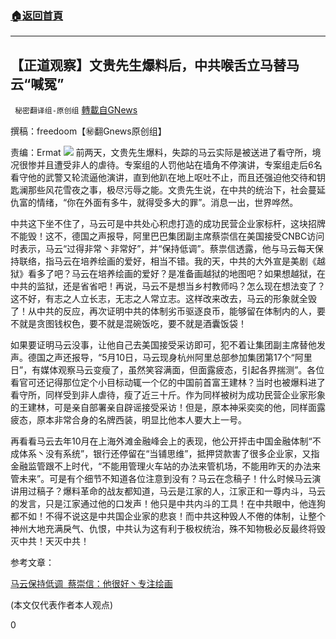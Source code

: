 ###  [:house:返回首頁](https://github.com/ourhimalayas/txt)
---

## 【正道观察】文贵先生爆料后，中共喉舌立马替马云“喊冤”
` 秘密翻译组-原创组` [轉載自GNews](https://gnews.org/zh-hans/1329663/)

撰稿：freedoom【㊙️翻Gnews原创组】

责编：Ermat
![]()![](https://gnews-media-offload.s3.amazonaws.com/wp-content/uploads/2021/06/17112921/unnamed-3.png)
前两天，文贵先生爆料，失踪的马云实际是被送进了看守所，境况很惨并且遭受非人的虐待。专案组的人罚他站在墙角不停演讲，专案组走后6名看守他的武警又轮流逼他演讲，直到他趴在地上呕吐不止，而且还强迫他交待和钥匙澜那些风花雪夜之事，极尽污辱之能。文贵先生说，在中共的统治下，社会蔓延仇富的情绪，“你在外面有多牛，就得受多大的罪”。消息一出，世界哗然。

中共这下坐不住了，马云可是中共处心积虑打造的成功民营企业家标杆，这块招牌不能毁！这不，德国之声报导，阿里巴巴集团副主席蔡崇信在美国接受CNBC访问时表示，马云“过得非常丶非常好”，并“保持低调”。蔡祟信透露，他与马云每天保持联络，指马云在培养绘画的爱好，相当不错。我的天，中共的大外宣是美剧《越狱》看多了吧？马云在培养绘画的爱好？是准备画越狱的地图吧？如果想越狱，在中共的监狱，还是省省吧！再说，马云不是想当乡村教师吗？怎么现在想法变了？这不好，有志之人立长志，无志之人常立志。这样改来改去，马云的形象就全毁了！从中共的反应，再次证明中共的体制劣币驱逐良币，能够留在体制内的人，要不就是贪图钱权色，要不就是混碗饭吃，要不就是酒囊饭袋！

如果要证明马云没事，让他自己去美国接受采访即可，犯不着让集团副主席替他发声。德国之声还报导，“5月10日，马云现身杭州阿里总部参加集团第17个“阿里日”，有媒体观察马云变瘦了，虽然笑容满面，但面露疲态，引起各界揣测”。各位看官可还记得那位定个小目标动辄一个亿的中国前首富王建林？当时也被爆料进了看守所，同样受到非人虐待，瘦了近三十斤。作为同样被树为成功民营企业家形象的王建林，可是亲自部署亲自辟谣接受采访！但是，原本神采奕奕的他，同样面露疲态，原本非常合身的名牌西装，明显比他本人要大上一号。

再看看马云去年10月在上海外滩金融峰会上的表现，他公开抨击中国金融体制“不成体系丶没有系统”，银行还停留在“当铺思维”，抵押贷款害了很多企业家，又指金融监管跟不上时代，“不能用管理火车站的办法来管机场，不能用昨天的办法来管未来”。可是有个细节不知道各位注意到没有？马云在念稿子！什么时候马云演讲用过稿子？爆料革命的战友都知道，马云是江家的人，江家正和一尊内斗，马云的发言，只是江家通过他的口发声！他只是中共内斗的工具！在中共眼中，他连狗都不如！不得不说这是中共国企业家的悲哀！而中共这种毁人不倦的体制，让整个神州大地充满戾气、仇恨，中共认为这有利于极权统治，殊不知物极必反最终将毁灭中共！天灭中共！

参考文章：

[马云保持低调  蔡崇信：他很好丶专注绘画](https://www.dw.com/zh/%E9%A9%AC%E4%BA%91%E4%BF%9D%E6%8C%81%E4%BD%8E%E8%B0%83-%E8%94%A1%E5%B4%87%E4%BF%A1%E4%BB%96%E5%BE%88%E5%A5%BD%E4%B8%B6%E4%B8%93%E6%B3%A8%E7%BB%98%E7%94%BB/a-57916217)

(本文仅代表作者本人观点)

0
